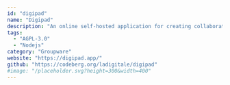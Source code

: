 ```yaml
---
id: "digipad"
name: "Digipad"
description: "An online self-hosted application for creating collaborative digital notepads (Documentation in french)."
tags:
  - "AGPL-3.0"
  - "Nodejs"
category: "Groupware"
website: "https://digipad.app/"
github: "https://codeberg.org/ladigitale/digipad"
#image: "/placeholder.svg?height=300&width=400"
---
```


